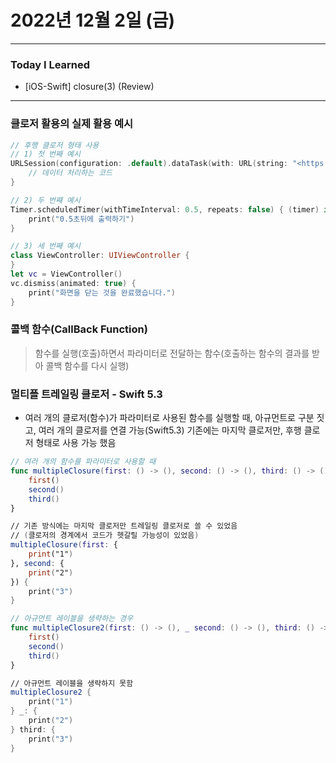 # 2022년 12월 2일 (금)

----

### Today I Learned 

- [iOS-Swift] closure(3) (Review)

---

### 클로저 활용의 실제 활용 예시

```swift
// 후행 클로저 형태 사용
// 1) 첫 번째 예시
URLSession(configuration: .default).dataTask(with: URL(string: "<https://주소>")!) { (data, response, error) in
    // 데이터 처리하는 코드
}

// 2) 두 번쨰 예시
Timer.scheduledTimer(withTimeInterval: 0.5, repeats: false) { (timer) in
    print("0.5초뒤에 출력하기")
}

// 3) 세 번째 예시
class ViewController: UIViewController {
}
let vc = ViewController()
vc.dismiss(animated: true) {
    print("화면을 닫는 것을 완료했습니다.")
}
```

### 콜백 함수(CallBack Function)

> 함수를 실행(호출)하면서 파라미터로 전달하는 함수(호출하는 함수의 결과를 받아 콜백 함수를 다시 실행)

### 멀티플 트레일링 클로저 - Swift 5.3

- 여러 개의 클로저(함수)가 파라미터로 사용된 함수를 실행할 때, 아규먼트로 구분 짓고, 여러 개의 클로저를 연결 가능(Swift5.3) 기존에는 마지막 클로저만, 후행 클로저 형태로 사용 가능 했음

```swift
// 여러 개의 함수를 파라미터로 사용할 때
func multipleClosure(first: () -> (), second: () -> (), third: () -> ()) {
    first()
    second()
    third()
}

// 기존 방식에는 마지막 클로저만 트레일링 클로저로 쓸 수 있었음
// (클로저의 경계에서 코드가 헷갈릴 가능성이 있었음)
multipleClosure(first: {
    print("1")
}, second: {
    print("2")
}) {
    print("3")
}

// 아규먼트 레이블을 생략하는 경우
func multipleClosure2(first: () -> (), _ second: () -> (), third: () -> ()) {
    first()
    second()
    third()
}

// 아규먼트 레이블을 생략하지 못함
multipleClosure2 {
    print("1")
} _: {
    print("2")
} third: {
    print("3")
}
```